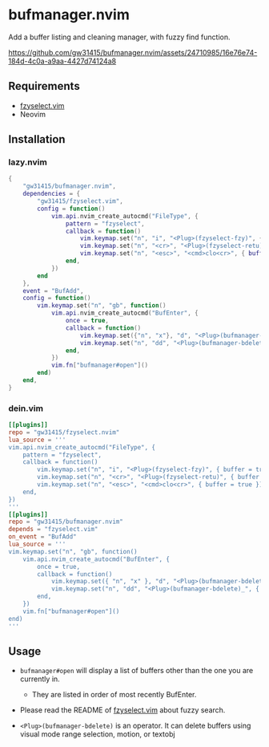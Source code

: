 # bufmanager.nvim

Add a buffer listing and cleaning manager, with fuzzy find function.

https://github.com/gw31415/bufmanager.nvim/assets/24710985/16e76e74-184d-4c0a-a9aa-4427d74124a8

## Requirements

- [fzyselect.vim](https://github.com/gw31415/fzyselect.vim)
- Neovim

## Installation

### lazy.nvim

```lua
{
    "gw31415/bufmanager.nvim",
    dependencies = {
        "gw31415/fzyselect.vim",
        config = function()
            vim.api.nvim_create_autocmd("FileType", {
                pattern = "fzyselect",
                callback = function()
                    vim.keymap.set("n", "i", "<Plug>(fzyselect-fzy)", { buffer = true })
                    vim.keymap.set("n", "<cr>", "<Plug>(fzyselect-retu)", { buffer = true })
                    vim.keymap.set("n", "<esc>", "<cmd>clo<cr>", { buffer = true })
                end,
            })
        end
    },
    event = "BufAdd",
    config = function()
        vim.keymap.set("n", "gb", function()
            vim.api.nvim_create_autocmd("BufEnter", {
                once = true,
                callback = function()
                    vim.keymap.set({"n", "x"}, "d", "<Plug>(bufmanager-bdelete)", { buffer = true })
                    vim.keymap.set("n", "dd", "<Plug>(bufmanager-bdelete)_", { buffer = true })
                end,
            })
            vim.fn["bufmanager#open"]()
        end)
    end,
}
```

### dein.vim

```toml
[[plugins]]
repo = "gw31415/fzyselect.nvim"
lua_source = '''
vim.api.nvim_create_autocmd("FileType", {
    pattern = "fzyselect",
    callback = function()
        vim.keymap.set("n", "i", "<Plug>(fzyselect-fzy)", { buffer = true })
        vim.keymap.set("n", "<cr>", "<Plug>(fzyselect-retu)", { buffer = true })
        vim.keymap.set("n", "<esc>", "<cmd>clo<cr>", { buffer = true })
    end,
})
'''
[[plugins]]
repo = "gw31415/bufmanager.nvim"
depends = "fzyselect.vim"
on_event = "BufAdd"
lua_source = '''
vim.keymap.set("n", "gb", function()
	vim.api.nvim_create_autocmd("BufEnter", {
		once = true,
		callback = function()
			vim.keymap.set({ "n", "x" }, "d", "<Plug>(bufmanager-bdelete)", { buffer = true })
			vim.keymap.set("n", "dd", "<Plug>(bufmanager-bdelete)_", { buffer = true })
		end,
	})
	vim.fn["bufmanager#open"]()
end)
'''
```

## Usage

- `bufmanager#open` will display a list of buffers other than the one you are
  currently in.
  - They are listed in order of most recently BufEnter.

- Please read the README of
  [fzyselect.vim](https://github.com/gw31415/fzyselect.vim) about fuzzy search.

- `<Plug>(bufmanager-bdelete)` is an operator. It can delete buffers using
  visual mode range selection, motion, or textobj

